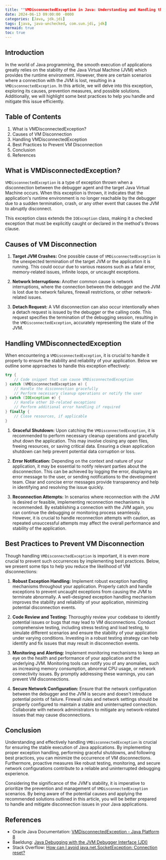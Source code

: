 ```yaml
---
title: ""VMDisconnectedException in Java: Understanding and Handling the Disconnection of a Java Virtual Machine""
date: 2024-06-13 09:00:00 -0000
categories: [Java, jdk.jdi]
tags: [java, java-unchecked, com.sun.jdi, jdk]
mermaid: true
toc: true
---
```



## Introduction

In the world of Java programming, the smooth execution of applications greatly relies on the stability of the Java Virtual Machine (JVM) which provides the runtime environment. However, there are certain scenarios where a connection with the JVM is lost, resulting in a `VMDisconnectedException`. In this article, we will delve into this exception, exploring its causes, prevention measures, and possible solutions. Additionally, we will highlight some best practices to help you handle and mitigate this issue efficiently.

## Table of Contents
1. What is VMDisconnectedException?
2. Causes of VM Disconnection
3. Handling VMDisconnectedException
4. Best Practices to Prevent VM Disconnection
5. Conclusion
6. References

## What is VMDisconnectedException?

`VMDisconnectedException` is a type of exception thrown when a disconnection between the debugger agent and the target Java Virtual Machine occurs. When this exception is thrown, it indicates that the application's runtime environment is no longer reachable by the debugger due to a sudden termination, crash, or any other event that causes the JVM to abruptly disconnect.

This exception class extends the `IOException` class, making it a checked exception that must be explicitly caught or declared in the method's throws clause.

## Causes of VM Disconnection

1. **Target JVM Crashes:** One possible cause of `VMDisconnectedException` is the unexpected termination of the target JVM or the application it is running. This could occur due to various reasons such as a fatal error, memory-related issues, infinite loops, or uncaught exceptions.

2. **Network Interruptions:** Another common cause is network interruptions, where the connection between the debugger and the JVM is lost due to network failures, firewall restrictions, or other network-related issues.

3. **Detach Request:** A VM disconnection can also occur intentionally when a detach request is issued by the debugger or the calling code. This request specifies the termination of the debugging session, resulting in the `VMDisconnectedException`, accurately representing the state of the JVM.

## Handling VMDisconnectedException

When encountering a `VMDisconnectedException`, it is crucial to handle it properly to ensure the stability and reliability of your application. Below we outline some approaches to handle this exception effectively:

```java
try {
    // Code snippet that can cause VMDisconnectedException
} catch (VMDisconnectedException e) {
    // Handle the disconnection gracefully
    // Perform necessary cleanup operations or notify the user
} catch (IOException e) {
    // Handle other IO-related exceptions
    // Perform additional error handling if required
} finally {
    // Close resources, if applicable
}
```

1. **Graceful Shutdown:** Upon catching the `VMDisconnectedException`, it is recommended to perform necessary cleanup operations and gracefully shut down the application. This may involve closing any open files, freeing resources, or saving critical data. Ensuring a clean application shutdown can help prevent potential data corruption or loss.

2. **Error Notification:** Depending on the context and nature of your application, it may be essential to notify relevant parties about the disconnection. This can be achieved by logging the error, displaying an error message to the user, or sending notifications to the development team. Clear and concise error messages provide transparency and help in identifying and resolving the issue quickly.

3. **Reconnection Attempts:** In scenarios where reconnection with the JVM is desired or feasible, implementing reconnection mechanisms is recommended. By establishing a connection with the JVM again, you can continue the debugging or monitoring process seamlessly. However, it is crucial to handle reconnection attempts with caution, as repeated unsuccessful attempts may affect the overall performance and stability of the application.

## Best Practices to Prevent VM Disconnection

Though handling `VMDisconnectedException` is important, it is even more crucial to prevent such occurrences by implementing best practices. Below, we present some tips to help you reduce the likelihood of VM disconnections:

1. **Robust Exception Handling:** Implement robust exception handling mechanisms throughout your application. Properly catch and handle exceptions to prevent uncaught exceptions from causing the JVM to terminate abnormally. A well-designed exception handling mechanism improves the stability and reliability of your application, minimizing potential disconnection events.

2. **Code Review and Testing:** Thoroughly review your codebase to identify potential issues or bugs that may lead to VM disconnections. Conduct comprehensive testing, including stress testing and load testing, to simulate different scenarios and ensure the stability of your application under varying conditions. Investing in a robust testing strategy can help identify and fix issues that may result in disconnection events.

3. **Monitoring and Alerting:** Implement monitoring mechanisms to keep an eye on the health and performance of your application and the underlying JVM. Monitoring tools can notify you of any anomalies, such as increasing memory consumption, abnormal CPU usage, or network connectivity issues. By promptly addressing these warnings, you can prevent VM disconnections.

4. **Secure Network Configuration:** Ensure that the network configuration between the debugger and the JVM is secure and doesn't introduce potential points of failure. Firewall rules and network settings should be properly configured to maintain a stable and uninterrupted connection. Collaborate with network administrators to mitigate any network-related issues that may cause disconnections.

## Conclusion

Understanding and effectively handling `VMDisconnectedException` is crucial for ensuring the stable execution of Java applications. By implementing proper exception handling, performing graceful shutdowns, and following best practices, you can minimize the occurrence of VM disconnections. Furthermore, proactive measures like robust testing, monitoring, and secure network configurations contribute to a reliable and uninterrupted debugging experience.

Considering the significance of the JVM's stability, it is imperative to prioritize the prevention and management of `VMDisconnectedException` scenarios. By being aware of the potential causes and applying the recommended solutions outlined in this article, you will be better prepared to handle and mitigate disconnection issues in your Java applications.

## References

- Oracle Java Documentation: [VMDisconnectedException - Java Platform 8](https://docs.oracle.com/javase/8/docs/jdk/api/jpda/jdi/com/sun/jdi/VMDisconnectedException.html)
- Baeldung: [Java Debugging with the JVM Debugger Interface (JDI)](https://www.baeldung.com/java-debugging-jvm-debugger-interface)
- Stack Overflow: [How can I avoid java.net.SocketException: Connection reset?](https://stackoverflow.com/questions/13635910/how-can-i-avoid-java-net-socketexception-connection-reset)

